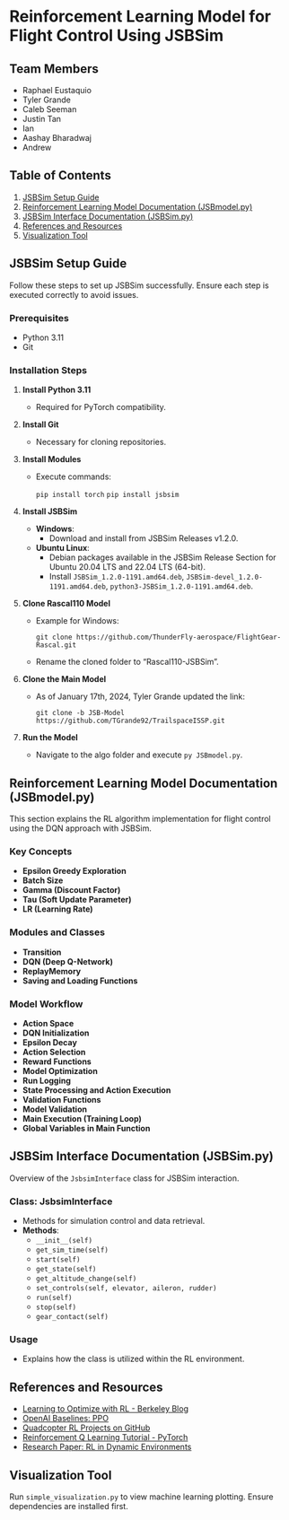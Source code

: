 # Reinforcement Learning Model for Flight Control Using JSBSim

## Team Members

-   Raphael Eustaquio
-   Tyler Grande
-   Caleb Seeman
-   Justin Tan
-   Ian
-   Aashay Bharadwaj
-   Andrew

## Table of Contents

1.  [JSBSim Setup Guide](https://chat.openai.com/c/c2f690ff-8500-48cd-a95b-2965d5d9d468#jsbsim-setup-guide)
2.  [Reinforcement Learning Model Documentation (JSBmodel.py)](https://chat.openai.com/c/c2f690ff-8500-48cd-a95b-2965d5d9d468#reinforcement-learning-model-documentation)
3.  [JSBSim Interface Documentation (JSBSim.py)](https://chat.openai.com/c/c2f690ff-8500-48cd-a95b-2965d5d9d468#jsbsim-interface-documentation)
4.  [References and Resources](https://chat.openai.com/c/c2f690ff-8500-48cd-a95b-2965d5d9d468#references-and-resources)
5.  [Visualization Tool](https://chat.openai.com/c/c2f690ff-8500-48cd-a95b-2965d5d9d468#visualization-tool)

## JSBSim Setup Guide

Follow these steps to set up JSBSim successfully. Ensure each step is executed correctly to avoid issues.

### Prerequisites

-   Python 3.11
-   Git

### Installation Steps

1.  **Install Python 3.11**
    
    -   Required for PyTorch compatibility.
2.  **Install Git**
    
    -   Necessary for cloning repositories.
3.  **Install Modules**
    
    -   Execute commands:
        
        
        `pip install torch`
        `pip install jsbsim` 
        
4.  **Install JSBSim**
    
    -   **Windows**:
        -   Download and install from JSBSim Releases v1.2.0.
    -   **Ubuntu Linux**:
        -   Debian packages available in the JSBSim Release Section for Ubuntu 20.04 LTS and 22.04 LTS (64-bit).
        -   Install `JSBSim_1.2.0-1191.amd64.deb`, `JSBSim-devel_1.2.0-1191.amd64.deb`, `python3-JSBSim_1.2.0-1191.amd64.deb`.
5.  **Clone Rascal110 Model**
    
    -   Example for Windows:
        
        
        `git clone https://github.com/ThunderFly-aerospace/FlightGear-Rascal.git` 
        
    -   Rename the cloned folder to “Rascal110-JSBSim”.
6.  **Clone the Main Model**
    
    -   As of January 17th, 2024, Tyler Grande updated the link:
      
        
        `git clone -b JSB-Model https://github.com/TGrande92/TrailspaceISSP.git` 
        
7.  **Run the Model**
    
    -   Navigate to the algo folder and execute `py JSBmodel.py`.

## Reinforcement Learning Model Documentation (JSBmodel.py)

This section explains the RL algorithm implementation for flight control using the DQN approach with JSBSim.

### Key Concepts

-   **Epsilon Greedy Exploration**
-   **Batch Size**
-   **Gamma (Discount Factor)**
-   **Tau (Soft Update Parameter)**
-   **LR (Learning Rate)**

### Modules and Classes

-   **Transition**
-   **DQN (Deep Q-Network)**
-   **ReplayMemory**
-   **Saving and Loading Functions**

### Model Workflow

-   **Action Space**
-   **DQN Initialization**
-   **Epsilon Decay**
-   **Action Selection**
-   **Reward Functions**
-   **Model Optimization**
-   **Run Logging**
-   **State Processing and Action Execution**
-   **Validation Functions**
-   **Model Validation**
-   **Main Execution (Training Loop)**
-   **Global Variables in Main Function**

## JSBSim Interface Documentation (JSBSim.py)

Overview of the `JsbsimInterface` class for JSBSim interaction.

### Class: JsbsimInterface

-   Methods for simulation control and data retrieval.
-   **Methods**:
    -   `__init__(self)`
    -   `get_sim_time(self)`
    -   `start(self)`
    -   `get_state(self)`
    -   `get_altitude_change(self)`
    -   `set_controls(self, elevator, aileron, rudder)`
    -   `run(self)`
    -   `stop(self)`
    -   `gear_contact(self)`

### Usage

-   Explains how the class is utilized within the RL environment.

## References and Resources

-   [Learning to Optimize with RL - Berkeley Blog](https://bair.berkeley.edu/blog/2017/09/12/learning-to-optimize-with-rl/)
-   [OpenAI Baselines: PPO](https://openai.com/research/openai-baselines-ppo)
-   [Quadcopter RL Projects on GitHub](https://chat.openai.com/c/c2f690ff-8500-48cd-a95b-2965d5d9d468#)
-   [Reinforcement Q Learning Tutorial - PyTorch](https://pytorch.org/tutorials/intermediate/reinforcement_q_learning.html)
-   [Research Paper: RL in Dynamic Environments](https://arxiv.org/pdf/2008.03162.pdf)

## Visualization Tool

Run `simple_visualization.py` to view machine learning plotting. Ensure dependencies are installed first.

